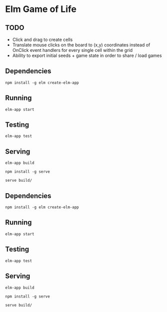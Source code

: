 # Elm Game of Life

## TODO
- Click and drag to create cells
- Translate mouse clicks on the board to (x,y) coordinates instead of OnClick event
  handlers for every single cell within the grid
- Ability to export initial seeds + game state in order to share / load games

## Dependencies

    npm install -g elm create-elm-app

## Running

    elm-app start

## Testing

    elm-app test

## Serving

    elm-app build

    npm install -g serve

    serve build/

## Dependencies

    npm install -g elm create-elm-app

## Running

    elm-app start

## Testing

    elm-app test

## Serving

    elm-app build

    npm install -g serve

    serve build/
